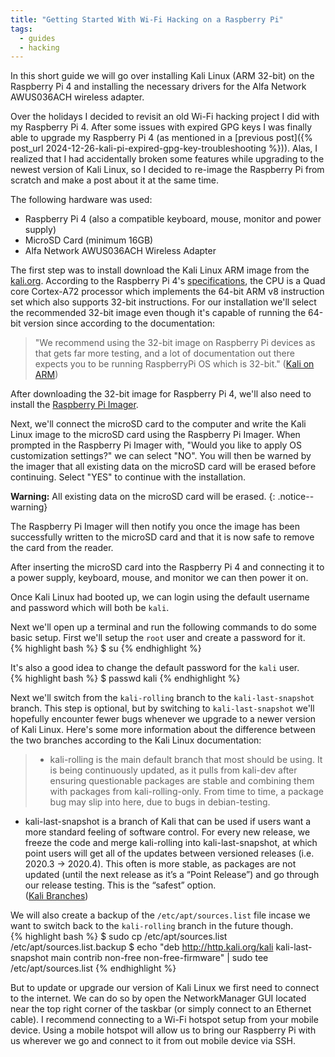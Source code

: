```yaml
---
title: "Getting Started With Wi-Fi Hacking on a Raspberry Pi"
tags:
  - guides
  - hacking
---
```


In this short guide we will go over installing Kali Linux (ARM 32-bit) on the Raspberry Pi 4 and installing the necessary drivers for the Alfa Network AWUS036ACH wireless adapter.

Over the holidays I decided to revisit an old Wi-Fi hacking project I did with my Raspberry Pi 4.  After some issues with expired GPG keys I was finally able to upgrade my Raspberry Pi 4 (as mentioned in a [previous post]({% post_url 2024-12-26-kali-pi-expired-gpg-key-troubleshooting %})).  Alas, I realized that I had accidentally broken some features while upgrading to the newest version of Kali Linux, so I decided to re-image the Raspberry Pi from scratch and make a post about it at the same time.  

The following hardware was used:
- Raspberry Pi 4 (also a compatible keyboard, mouse, monitor and power supply)
- MicroSD Card (minimum 16GB)
- Alfa Network AWUS036ACH Wireless Adapter

The first step was to install download the Kali Linux ARM image from the [kali.org][kali-arm-images].  According to the Raspberry Pi 4's [specifications][pi-4-specs], the CPU is a Quad core Cortex-A72 processor which implements the 64-bit ARM v8 instruction set which also supports 32-bit instructions.  For our installation we'll select the recommended 32-bit image even though it's capable of running the 64-bit version since according to the documentation:

> "We recommend using the 32-bit image on Raspberry Pi devices as that gets far more testing, and a lot of documentation out there expects you to be running RaspberryPi OS which is 32-bit."  ([Kali on ARM][kali-rpi4-docs])

After downloading the 32-bit image for Raspberry Pi 4, we'll also need to install the [Raspberry Pi Imager][rpi-imager].  

Next, we'll connect the microSD card to the computer and write the Kali Linux image to the microSD card using the Raspberry Pi Imager.  When prompted in the Raspberry Pi Imager with, "Would you like to apply OS customization settings?" we can select "NO".  You will then be warned by the imager that all existing data on the microSD card will be erased before continuing.  Select "YES" to continue with the installation.

**Warning:** All existing data on the microSD card will be erased.
{: .notice--warning}

The Raspberry Pi Imager will then notify you once the image has been successfully written to the microSD card and that it is now safe to remove the card from the reader.

After inserting the microSD card into the Raspberry Pi 4 and connecting it to a power supply, keyboard, mouse, and monitor we can then power it on.

Once Kali Linux had booted up, we can login using the default username and password which will both be `kali`.

Next we'll open up a terminal and run the following commands to do some basic setup.  First we'll setup the `root` user and create a password for it.  
{% highlight bash %}
$ su
{% endhighlight %}

It's also a good idea to change the default password for the `kali` user.  
{% highlight bash %}
$ passwd kali
{% endhighlight %}

Next we'll switch from the `kali-rolling` branch to the `kali-last-snapshot` branch.  This step is optional, but by switching to `kali-last-snapshot` we'll hopefully encounter fewer bugs whenever we upgrade to a newer version of Kali Linux.  Here's some more information about the difference between the two branches according to the Kali Linux documentation:

> - kali-rolling is the main default branch that most should be using. It is being continuously updated, as it pulls from kali-dev after ensuring questionable packages are stable and combining them with packages from kali-rolling-only. From time to time, a package bug may slip into here, due to bugs in debian-testing.
- kali-last-snapshot is a branch of Kali that can be used if users want a more standard feeling of software control. For every new release, we freeze the code and merge kali-rolling into kali-last-snapshot, at which point users will get all of the updates between versioned releases (i.e. 2020.3 -> 2020.4). This often is more stable, as packages are not updated (until the next release as it’s a “Point Release”) and go through our release testing. This is the “safest” option.  
([Kali Branches][kali-branches])

We will also create a backup of the `/etc/apt/sources.list` file incase we want to switch back to the `kali-rolling` branch in the future though.  
{% highlight bash %}
$ sudo cp /etc/apt/sources.list /etc/apt/sources.list.backup
$ echo "deb http://http.kali.org/kali kali-last-snapshot main contrib non-free non-free-firmware" | sudo tee /etc/apt/sources.list
{% endhighlight %}

But to update or upgrade our version of Kali Linux we first need to connect to the internet.  We can do so by open the NetworkManager GUI located near the top right corner of the taskbar (or simply connect to an Ethernet cable).  I recommend connecting to a Wi-Fi hotspot setup from your mobile device.  Using a mobile hotspot will allow us to bring our Raspberry Pi with us wherever we go and connect to it from out mobile device via SSH.




[kali-arm-images]: https://www.kali.org/get-kali/#kali-arm
[pi-4-specs]: https://www.raspberrypi.com/products/raspberry-pi-4-model-b/specifications/
[kali-rpi4-docs]: https://www.kali.org/docs/arm/raspberry-pi-4/
[rpi-imager]: https://www.raspberrypi.com/software/
[kali-branches]: https://www.kali.org/docs/general-use/kali-branches/